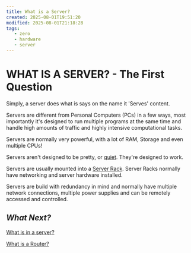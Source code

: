 ```yaml
---
title: What is a Server?
created: 2025-08-01T19:51:20
modified: 2025-08-01T21:18:28
tags:
   - zero
   - hardware
   - server
---
```


# **WHAT IS A SERVER?** - The First Question

Simply, a server does what is says on the name it 'Serves' content.

Servers are different from Personal Computers (PCs) in a few ways, most importantly it's designed to run multiple programs at the same time and handle high amounts of traffic and highly intensive computational tasks.

Servers are normally very powerful, with a lot of RAM, Storage and even multiple CPUs!

Servers aren't designed to be pretty, or [quiet](https://www.youtube.com/watch?v=qgXcYp6rn_0). They're designed to work.

Servers are usually mounted into a [Server Rack](https://www.datanet.co.uk/wp-content/uploads/full-rack-power-and-specifications-683x1024.jpg). Server Racks normally have networking and server hardware installed.

Servers are build with redundancy in mind and normally have multiple network connections, multiple power supplies and can be remotely accessed and controlled.

## *What Next?*

[What is in a server?](./server-components.md)

[What is a Router?](./what-is-a-router.md)

